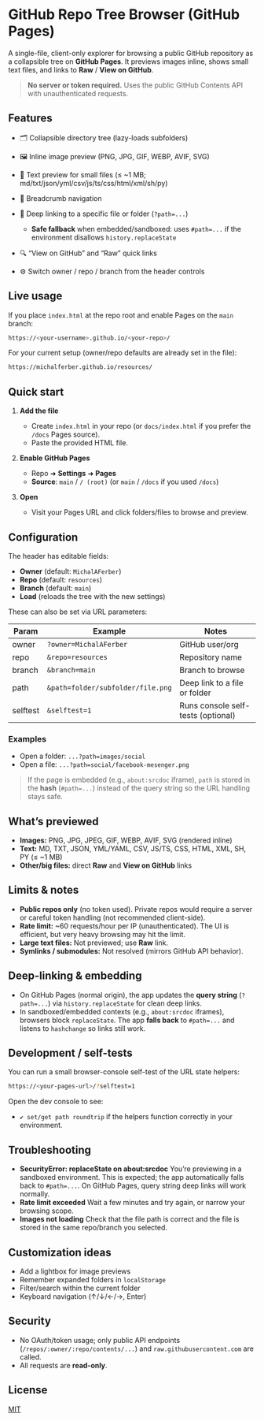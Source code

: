 # GitHub Repo Tree Browser (GitHub Pages)

A single-file, client-only explorer for browsing a public GitHub repository as a collapsible tree on **GitHub Pages**.
It previews images inline, shows small text files, and links to **Raw** / **View on GitHub**.

> **No server or token required.** Uses the public GitHub Contents API with unauthenticated requests.

## Features

* 🗂️ Collapsible directory tree (lazy-loads subfolders)
* 🖼️ Inline image preview (PNG, JPG, GIF, WEBP, AVIF, SVG)
* 📄 Text preview for small files (≤ \~1 MB; md/txt/json/yml/csv/js/ts/css/html/xml/sh/py)
* 🧭 Breadcrumb navigation
* 🔗 Deep linking to a specific file or folder (`?path=...`)

  * **Safe fallback** when embedded/sandboxed: uses `#path=...` if the environment disallows `history.replaceState`
* 🔍 “View on GitHub” and “Raw” quick links
* ⚙️ Switch owner / repo / branch from the header controls

## Live usage

If you place `index.html` at the repo root and enable Pages on the `main` branch:

```bash
https://<your-username>.github.io/<your-repo>/
```

For your current setup (owner/repo defaults are already set in the file):

```bash
https://michalferber.github.io/resources/
```

## Quick start

1. **Add the file**

   * Create `index.html` in your repo (or `docs/index.html` if you prefer the `/docs` Pages source).
   * Paste the provided HTML file.

2. **Enable GitHub Pages**

   * Repo ➜ **Settings** ➜ **Pages**
   * **Source**: `main` / `/ (root)` (or `main` / `/docs` if you used `/docs`)

3. **Open**

   * Visit your Pages URL and click folders/files to browse and preview.

## Configuration

The header has editable fields:

* **Owner** (default: `MichalAFerber`)
* **Repo** (default: `resources`)
* **Branch** (default: `main`)
* **Load** (reloads the tree with the new settings)

These can also be set via URL parameters:

| Param    | Example                           | Notes                              |
| -------- | --------------------------------- | ---------------------------------- |
| owner    | `?owner=MichalAFerber`            | GitHub user/org                    |
| repo     | `&repo=resources`                 | Repository name                    |
| branch   | `&branch=main`                    | Branch to browse                   |
| path     | `&path=folder/subfolder/file.png` | Deep link to a file or folder      |
| selftest | `&selftest=1`                     | Runs console self-tests (optional) |

### Examples

* Open a folder:
  `...?path=images/social`
* Open a file:
  `...?path=social/facebook-mesenger.png`

> If the page is embedded (e.g., `about:srcdoc` iframe), `path` is stored in the **hash** (`#path=...`) instead of the query string so the URL handling stays safe.

## What’s previewed

* **Images:** PNG, JPG, JPEG, GIF, WEBP, AVIF, SVG (rendered inline)
* **Text:** MD, TXT, JSON, YML/YAML, CSV, JS/TS, CSS, HTML, XML, SH, PY (≤ \~1 MB)
* **Other/big files:** direct **Raw** and **View on GitHub** links

## Limits & notes

* **Public repos only** (no token used). Private repos would require a server or careful token handling (not recommended client-side).
* **Rate limit:** \~60 requests/hour per IP (unauthenticated). The UI is efficient, but very heavy browsing may hit the limit.
* **Large text files:** Not previewed; use **Raw** link.
* **Symlinks / submodules:** Not resolved (mirrors GitHub API behavior).

## Deep-linking & embedding

* On GitHub Pages (normal origin), the app updates the **query string** (`?path=...`) via `history.replaceState` for clean deep links.
* In sandboxed/embedded contexts (e.g., `about:srcdoc` iframes), browsers block `replaceState`. The app **falls back** to `#path=...` and listens to `hashchange` so links still work.

## Development / self-tests

You can run a small browser-console self-test of the URL state helpers:

```bash
https://<your-pages-url>/?selftest=1
```

Open the dev console to see:

* `✔ set/get path roundtrip` if the helpers function correctly in your environment.

## Troubleshooting

* **SecurityError: replaceState on about\:srcdoc**
  You’re previewing in a sandboxed environment. This is expected; the app automatically falls back to `#path=...`. On GitHub Pages, query string deep links will work normally.
* **Rate limit exceeded**
  Wait a few minutes and try again, or narrow your browsing scope.
* **Images not loading**
  Check that the file path is correct and the file is stored in the same repo/branch you selected.

## Customization ideas

* Add a lightbox for image previews
* Remember expanded folders in `localStorage`
* Filter/search within the current folder
* Keyboard navigation (↑/↓/←/→, Enter)

## Security

* No OAuth/token usage; only public API endpoints (`/repos/:owner/:repo/contents/...`) and `raw.githubusercontent.com` are called.
* All requests are **read-only**.

## License

[MIT](LICENSE)
